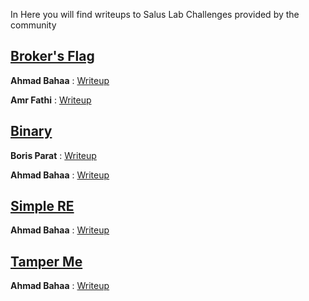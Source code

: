 In Here you will find writeups to Salus Lab Challenges provided by the community 

## [Broker's Flag](/Broker_Flag/Readme.md)

**Ahmad Bahaa** : [Writeup](https://patch8.com/saluslab-mqtt-challenge/)

**Amr Fathi** : [Writeup](/Broker_Flag/AmrFathi.pdf)

## [Binary](/Binary/Readme.md)

**Boris Parat** : [Writeup](/Binary/BorisParat.md)

**Ahmad Bahaa** : [Writeup](https://patch8.com/saluslab-python-challenge-for-beginners/?fbclid=IwAR0O5bKQhyzECpxNJ2ABSMBVouhBnbM24JFVIGW75Pxi0GKr8TbQnpmT-kI)

## [Simple RE](/Simple_RE/Readme.md)

**Ahmad Bahaa** : [Writeup](https://patch8.com/saluslab-re-challenge-for-beginners/?fbclid=IwAR1bz4J1OxAv0HWBwQ697AyjVJJso-sFkTWoxtPeJoE4mlOGN_kcGRWp6Fc)

## [Tamper Me](/Tamper_Me/Readme.md)

**Ahmad Bahaa** : [Writeup](https://patch8.com/saluslab-re-challenge-for-beginners/?fbclid=IwAR1bz4J1OxAv0HWBwQ697AyjVJJso-sFkTWoxtPeJoE4mlOGN_kcGRWp6Fc)
